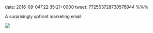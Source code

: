 date: 2016-09-04T22:35:21+0000
tweet: 772563728730578944
%%%

A surprisingly upfront marketing email

![](CriynVTXYAAZE1D.jpg)
